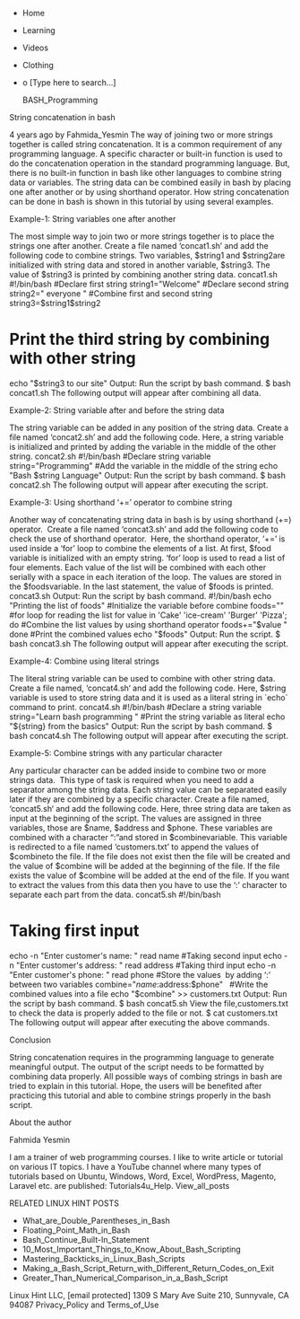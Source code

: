 





















































* Home
* Learning
* Videos
* Clothing
*
  o [Type here to search...]


   BASH_Programming


String concatenation in bash

4 years ago
by Fahmida_Yesmin
The way of joining two or more strings together is called string concatenation.
It is a common requirement of any programming language. A specific character or
built-in function is used to do the concatenation operation in the standard
programming language. But, there is no built-in function in bash like other
languages to combine string data or variables. The string data can be combined
easily in bash by placing one after another or by using shorthand operator. How
string concatenation can be done in bash is shown in this tutorial by using
several examples.

Example-1: String variables one after another

The most simple way to join two or more strings together is to place the
strings one after another. Create a file named ‘concat1.sh’ and add the
following code to combine strings. Two variables, $string1 and $string2are
initialized with string data and stored in another variable, $string3. The
value of $string3 is printed by combining another string data.
concat1.sh
#!/bin/bash
#Declare first string
string1="Welcome"
#Declare second string
string2=" everyone "
#Combine first and second string
string3=$string1$string2
# Print the third string by combining with other string
echo "$string3 to our site"
Output:
Run the script by bash command.
$ bash concat1.sh
The following output will appear after combining all data.

Example-2: String variable after and before the string data

The string variable can be added in any position of the string data. Create a
file named ‘concat2.sh’ and add the following code. Here, a string variable is
initialized and printed by adding the variable in the middle of the other
string.
concat2.sh
#!/bin/bash
#Declare string variable
string="Programming"
#Add the variable in the middle of the string
echo "Bash $string Language"
Output:
Run the script by bash command.
$ bash concat2.sh
The following output will appear after executing the script.

Example-3: Using shorthand ‘+=’ operator to combine string

Another way of concatenating string data in bash is by using shorthand (+=)
operator.  Create a file named ‘concat3.sh’ and add the following code to check
the use of shorthand operator.  Here, the shorthand operator, ‘+=’ is used
inside a ‘for’ loop to combine the elements of a list. At first, $food variable
is initialized with an empty string. ‘for’ loop is used to read a list of four
elements. Each value of the list will be combined with each other serially with
a space in each iteration of the loop. The values are stored in the
$foodsvariable. In the last statement, the value of $foods is printed.
concat3.sh
Output:
Run the script by bash command.
#!/bin/bash
echo "Printing the list of foods"
#Initialize the variable before combine
foods=""
#for loop for reading the list
for value in 'Cake' 'ice-cream' 'Burger' 'Pizza'; do
#Combine the list values by using shorthand operator
foods+="$value "
done
#Print the combined values
echo "$foods"
Output:
Run the script.
$ bash concat3.sh
The following output will appear after executing the script.

Example-4: Combine using literal strings

The literal string variable can be used to combine with other string data.
Create a file named, ‘concat4.sh‘ and add the following code. Here, $string
variable is used to store string data and it is used as a literal string in
`echo` command to print.
concat4.sh
#!/bin/bash
#Declare a string variable
string="Learn bash programming "
#Print the string variable as literal
echo "${string} from the basics"
Output:
Run the script by bash command.
$ bash concat4.sh
The following output will appear after executing the script.

Example-5: Combine strings with any particular character

Any particular character can be added inside to combine two or more strings
data.  This type of task is required when you need to add a separator among the
string data. Each string value can be separated easily later if they are
combined by a specific character. Create a file named, ‘concat5.sh‘ and add the
following code. Here, three string data are taken as input at the beginning of
the script. The values are assigned in three variables, those are $name,
$address and $phone. These variables are combined with a character “:”and
stored in $combinevariable. This variable is redirected to a file named
‘customers.txt’ to append the values of $combineto the file. If the file does
not exist then the file will be created and the value of $combine will be added
at the beginning of the file. If the file exists the value of $combine will be
added at the end of the file. If you want to extract the values from this data
then you have to use the ‘:’ character to separate each part from the data.
concat5.sh
#!/bin/bash
# Taking first input
echo -n "Enter customer's name: "
read name
#Taking second input
echo -n "Enter customer's address: "
read address
#Taking third input
echo -n "Enter customer's phone: "
read phone
#Store the values  by adding ‘:’ between two variables
combine="$name:$address:$phone"
 
#Write the combined values into a file
echo "$combine" >> customers.txt
Output:
Run the script by bash command.
$ bash concat5.sh
View the file,customers.txt to check the data is properly added to the file or
not.
$ cat customers.txt
The following output will appear after executing the above commands.

Conclusion

String concatenation requires in the programming language to generate
meaningful output. The output of the script needs to be formatted by combining
data properly. All possible ways of combing strings in bash are tried to
explain in this tutorial. Hope, the users will be benefited after practicing
this tutorial and able to combine strings properly in the bash script.


About the author


Fahmida Yesmin

I am a trainer of web programming courses. I like to write article or tutorial
on various IT topics. I have a YouTube channel where many types of tutorials
based on Ubuntu, Windows, Word, Excel, WordPress, Magento, Laravel etc. are
published: Tutorials4u_Help.
View_all_posts

RELATED LINUX HINT POSTS


* What_are_Double_Parentheses_in_Bash
* Floating_Point_Math_in_Bash
* Bash_Continue_Built-In_Statement
* 10_Most_Important_Things_to_Know_About_Bash_Scripting
* Mastering_Backticks_in_Linux_Bash_Scripts
* Making_a_Bash_Script_Return_with_Different_Return_Codes_on_Exit
* Greater_Than_Numerical_Comparison_in_a_Bash_Script

Linux Hint LLC, [email protected]
1309 S Mary Ave Suite 210, Sunnyvale, CA 94087
 Privacy_Policy and Terms_of_Use
